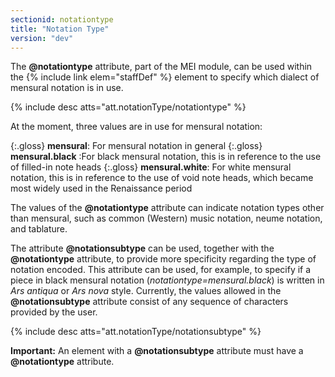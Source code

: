 ```yaml
---
sectionid: notationtype
title: "Notation Type"
version: "dev"
---
```


The **@notationtype** attribute, part of the MEI module, can be used within the {% include link elem="staffDef" %} element to specify which dialect of mensural notation is in use.

{% include desc atts="att.notationType/notationtype" %}

At the moment, three values are in use for mensural notation:

{:.gloss}
**mensural**: For mensural notation in general
{:.gloss}
**mensural.black** :For black mensural notation, this is in reference to the use of filled-in note heads
{:.gloss}
**mensural.white**: For white mensural notation, this is in reference to the use of void note heads, which became most widely used in the Renaissance period

The values of the **@notationtype** attribute can indicate notation types other than mensural, such as common (Western) music notation, neume notation, and tablature.

The attribute **@notationsubtype** can be used, together with the **@notationtype** attribute, to provide more specificity regarding the type of notation encoded. This attribute can be used, for example, to specify if a piece in black mensural notation (*notationtype=mensural.black*) is written in *Ars antiqua* or *Ars nova* style. Currently, the values allowed in the **@notationsubtype** attribute consist of any sequence of characters provided by the user.

{% include desc atts="att.notationType/notationsubtype" %}

**Important:** An element with a **@notationsubtype** attribute must have a **@notationtype** attribute.
